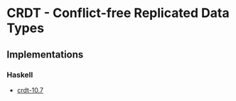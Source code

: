 # CRDT - Conflict-free Replicated Data Types

## Implementations

### Haskell

- [crdt-10.7](https://hackage.haskell.org/package/crdt-10.7)
